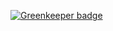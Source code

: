 
[![Greenkeeper badge](https://badges.greenkeeper.io/Zoddo/AntiNoisyBot.svg)](https://greenkeeper.io/)
